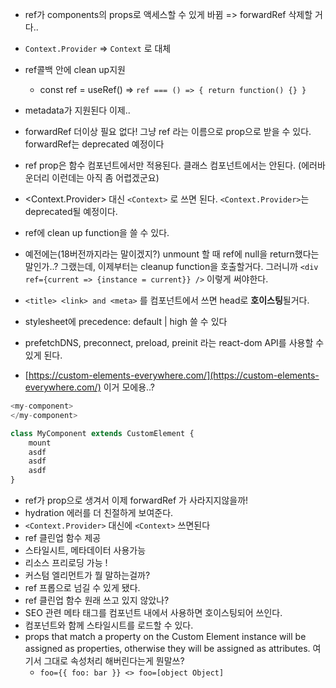 - ref가 components의 props로 액세스할 수 있게 바뀜 => forwardRef 삭제할 거다..
- `Context.Provider` => `Context` 로 대체
- ref콜백 안에 clean up지원
    - const ref = useRef() => `ref === () => { return function() {} }`
- metadata가 지원된다 이제..

- forwardRef 더이상 필요 없다! 그냥 ref 라는 이름으로 prop으로 받을 수 있다. forwardRef는 deprecated 예정이다
- ref prop은 함수 컴포넌트에서만 적용된다. 클래스 컴포넌트에서는 안된다. (에러바운더리 이런데는 아직 좀 어렵겠군요)

- <Context.Provider> 대신 `<Context>` 로 쓰면 된다. `<Context.Provider>`는 deprecated될 예정이다.
- ref에 clean up function을 쓸 수 있다.

- 예전에는(18버전까지라는 말이겠지?) unmount 할 때 ref에 null을 return했다는 말인가..? 그랬는데, 이제부터는 cleanup function을 호출할거다. 그러니까 `<div ref={current => {instance = current}} />` 이렇게 써야한다.
- `<title> <link> and <meta>` 를 컴포넌트에서 쓰면 head로 **호이스팅**될거다.
- stylesheet에 precedence: default | high 쓸 수 있다
- prefetchDNS, preconnect, preload, preinit 라는 react-dom API를 사용할 수 있게 된다.

- [https://custom-elements-everywhere.com/](https://custom-elements-everywhere.com/) 이거 모에용..?
```javascript
<my-component>
</my-component>

class MyComponent extends CustomElement {
    mount
    asdf
    asdf
    asdf
}
```

- ref가 prop으로 생겨서 이제 forwardRef 가 사라지지않을까!
- hydration 에러를 더 친절하게 보여준다.
- `<Context.Provider>` 대신에 `<Context>` 쓰면된다
- ref 클린업 함수 제공
- 스타일시트, 메타데이터 사용가능
- 리소스 프리로딩 가능 !
- 커스텀 엘리먼트가 뭘 말하는걸까?
- ref 프롭으로 넘길 수 있게 됐다.
- ref 클린업 함수 원래 쓰고 있지 않았나?
- SEO 관련 메타 태그를 컴포넌트 내에서 사용하면 호이스팅되어 쓰인다.
- 컴포넌트와 함께 스타일시트를 로드할 수 있다.
- props that match a property on the Custom Element instance will be assigned as properties, otherwise they will be assigned as attributes. 여기서 그대로 속성처리 해버린다는게 뭔말쓰?
    - `foo={{ foo: bar }} <> foo=[object Object]` 

